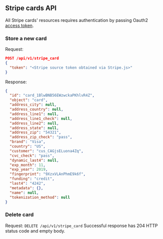 ## Stripe cards API

All Stripe cards' resources requires authentication by passing Oauth2 [access
token](./authentication.md).

### Store a new card

Request:
```json
POST /api/v1/stripe_card
{
  "token": "<Stripe source token obtained via Stripe.js>"
}
```

Response:
```json
{
  "id": "card_1BlwBNB56EWzwckaPKhlvR4Z",
  "object": "card",
  "address_city": null,
  "address_country": null,
  "address_line1": null,
  "address_line1_check": null,
  "address_line2": null,
  "address_state": null,
  "address_zip": "54321",
  "address_zip_check": "pass",
  "brand": "Visa",
  "country": "US",
  "customer": "cus_CAGjsELuona4Zq",
  "cvc_check": "pass",
  "dynamic_last4": null,
  "exp_month": 11,
  "exp_year": 2019,
  "fingerprint": "9XzxVLAnPhmE9k6f",
  "funding": "credit",
  "last4": "4242",
  "metadata": {},
  "name": null,
  "tokenization_method": null
}
```

### Delete card

Request: `DELETE /api/v1/stripe_card`
Successful response has 204 HTTP status code and empty body.
